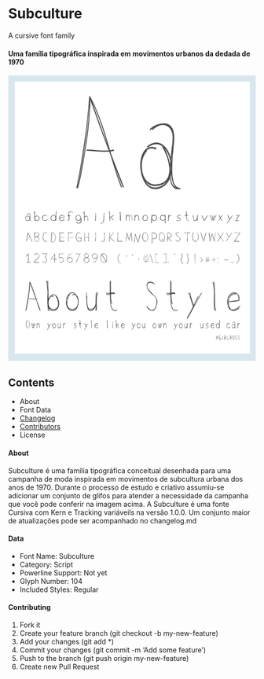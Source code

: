 # Subculture

A cursive font family

#### Uma família tipográfica inspirada em movimentos urbanos da dedada de 1970

![subculture font](/font/subcultuer_font_sample.png)

## Contents
+ About
+ Font Data
+ [Changelog](CHANGELOG.md)
+ [Contributors](CONTRIBUTORS.md)
+ License

#### About
Subculture é uma família tipográfica conceitual desenhada para uma campanha de moda inspirada em movimentos de subcultura urbana dos anos de 1970. Durante o processo de estudo e criativo assumiu-se adicionar um conjunto de glifos para atender a necessidade da campanha que você pode conferir na imagem acima. A Subculture é uma fonte Cursiva com Kern e Tracking variáveils na versão 1.0.0. Um conjunto maior de 
atualizações pode ser acompanhado no changelog.md

#### Data
+ Font Name: Subculture
+ Category: Script
+ Powerline Support: Not yet
+ Glyph Number: 104
+ Included Styles: Regular


#### Contributing
1. Fork it
2. Create your feature branch (git checkout -b my-new-feature)
3. Add your changes (git add *)
4. Commit your changes (git commit -m ‘Add some feature’)
5. Push to the branch (git push origin my-new-feature)
6. Create new Pull Request
